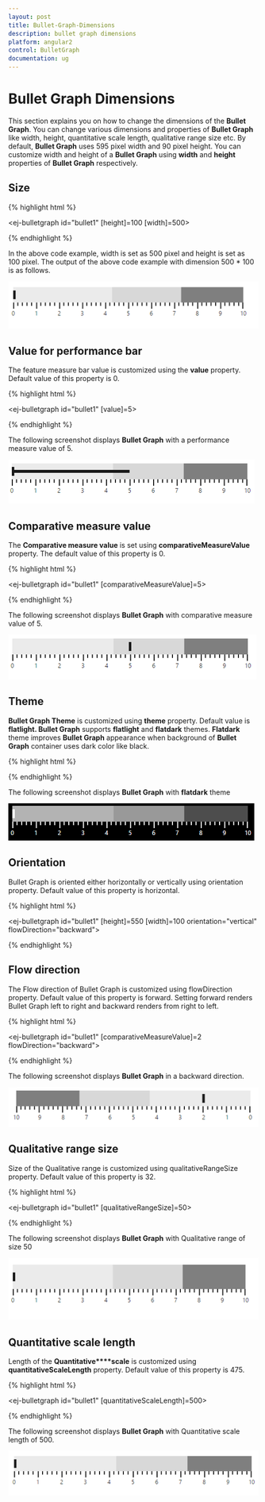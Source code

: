 ```yaml
---
layout: post
title: Bullet-Graph-Dimensions
description: bullet graph dimensions
platform: angular2
control: BulletGraph	
documentation: ug
---
```


# Bullet Graph Dimensions

This section explains you on how to change the dimensions of the **Bullet Graph**. You can change various dimensions and properties of **Bullet Graph** like width, height, quantitative scale length, qualitative range size etc. By default, **Bullet Graph** uses 595 pixel width and 90 pixel height. You can customize width and height of a **Bullet Graph** using **width** and **height** properties of **Bullet Graph** respectively.

## Size

{% highlight html %}

<ej-bulletgraph id="bullet1" [height]=100 [width]=500>         
          
</ej-bulletgraph>

{% endhighlight %}



In the above code example, width is set as 500 pixel and height is set as 100 pixel. The output of the above code example with dimension 500 * 100 is as follows.

![](Bullet-Graph-Dimensions_images/Bullet-Graph-Dimensions_img1.png) 

## Value for performance bar

The feature measure bar value is customized using the **value** property. Default value of this property is 0.

{% highlight html %}

<ej-bulletgraph id="bullet1" [value]=5>         
          
</ej-bulletgraph>
   
{% endhighlight %}



The following screenshot displays **Bullet Graph** with a performance measure value of 5.

![](Bullet-Graph-Dimensions_images/Bullet-Graph-Dimensions_img2.png)

## Comparative measure value

The **Comparative measure value** is set using **comparativeMeasureValue** property. The default value of this property is 0.

{% highlight html %}

<ej-bulletgraph id="bullet1" [comparativeMeasureValue]=5>         
          
</ej-bulletgraph>

{% endhighlight %}



The following screenshot displays **Bullet Graph** with comparative measure value of 5.

![](Bullet-Graph-Dimensions_images/Bullet-Graph-Dimensions_img3.png)

## Theme

**Bullet Graph Theme** is customized using **theme** property. Default value is **flatlight. Bullet Graph** supports **flatlight** and **flatdark** themes. **Flatdark** theme improves **Bullet Graph** appearance when background of **Bullet Graph** container uses dark color like black.

{% highlight html %}

<ej-bulletgraph id="bullet1" theme="flatdark">         
          
</ej-bulletgraph>
   
{% endhighlight %}

The following screenshot displays **Bullet Graph** with **flatdark** theme

![](Bullet-Graph-Dimensions_images/Bullet-Graph-Dimensions_img4.png)

## Orientation

Bullet Graph is oriented either horizontally or vertically using orientation property. Default value of this property is horizontal.

{% highlight html %}

<ej-bulletgraph id="bullet1" [height]=550 [width]=100 orientation="vertical" flowDirection="backward">         
          
</ej-bulletgraph>

{% endhighlight %}

## Flow direction

The Flow direction of Bullet Graph is customized using flowDirection property. Default value of this property is forward. Setting forward renders Bullet Graph left to right and backward renders from right to left.

{% highlight html %}

<ej-bulletgraph id="bullet1" [comparativeMeasureValue]=2 flowDirection="backward">         
          
</ej-bulletgraph>

{% endhighlight %}

The following screenshot displays **Bullet Graph** in a backward direction.

![](Bullet-Graph-Dimensions_images/Bullet-Graph-Dimensions_img5.png) 

## Qualitative range size

Size of the Qualitative range is customized using qualitativeRangeSize property. Default value of this property is 32.

{% highlight html %}

<ej-bulletgraph id="bullet1" [qualitativeRangeSize]=50>         
          
</ej-bulletgraph>

{% endhighlight %}



The following screenshot displays **Bullet Graph** with Qualitative range of size 50

![](Bullet-Graph-Dimensions_images/Bullet-Graph-Dimensions_img6.png) 

## Quantitative scale length

Length of the **Quantitative****scale** is customized using **quantitativeScaleLength** property. Default value of this property is 475.

{% highlight html %}

<ej-bulletgraph id="bullet1" [quantitativeScaleLength]=500>         
          
</ej-bulletgraph>

{% endhighlight %}



The following screenshot displays **Bullet Graph** with Quantitative scale length of 500.

![](Bullet-Graph-Dimensions_images/Bullet-Graph-Dimensions_img7.png) 

